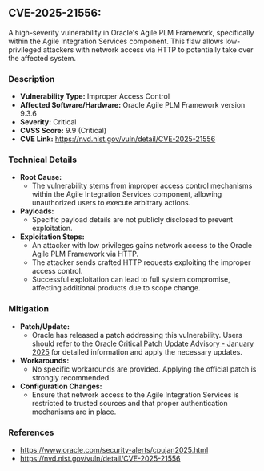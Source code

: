 ## CVE-2025-21556:
A high-severity vulnerability in Oracle's Agile PLM Framework, specifically within the Agile Integration Services component. This flaw allows low-privileged attackers with network access via HTTP to potentially take over the affected system.

### Description
- **Vulnerability Type:** Improper Access Control
- **Affected Software/Hardware:** Oracle Agile PLM Framework version 9.3.6
- **Severity:** Critical
- **CVSS Score:** 9.9 (Critical)
- **CVE Link:** https://nvd.nist.gov/vuln/detail/CVE-2025-21556

### Technical Details
- **Root Cause:**
  - The vulnerability stems from improper access control mechanisms within the Agile Integration Services component, allowing unauthorized users to execute arbitrary actions.
- **Payloads:**
  - Specific payload details are not publicly disclosed to prevent exploitation.
- **Exploitation Steps:**
  - An attacker with low privileges gains network access to the Oracle Agile PLM Framework via HTTP.
  - The attacker sends crafted HTTP requests exploiting the improper access control.
  - Successful exploitation can lead to full system compromise, affecting additional products due to scope change.

### Mitigation
- **Patch/Update:** 
  - Oracle has released a patch addressing this vulnerability. Users should refer to [the Oracle Critical Patch Update Advisory - January 2025](https://www.oracle.com/security-alerts/cpujan2025.html) for detailed information and apply the necessary updates.
- **Workarounds:** 
  - No specific workarounds are provided. Applying the official patch is strongly recommended.
- **Configuration Changes:** 
  - Ensure that network access to the Agile Integration Services is restricted to trusted sources and that proper authentication mechanisms are in place.


### References
- https://www.oracle.com/security-alerts/cpujan2025.html
- https://nvd.nist.gov/vuln/detail/CVE-2025-21556
